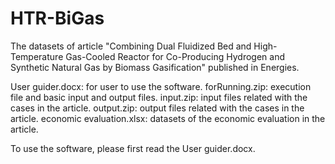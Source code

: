 # HTR-BiGas
The datasets of article "Combining Dual Fluidized Bed and High-Temperature Gas-Cooled Reactor for Co-Producing Hydrogen and Synthetic Natural Gas by Biomass Gasification" published in Energies.

User guider.docx: for user to use the software.
forRunning.zip: execution file and basic input and output files.
input.zip: input files related with the cases in the article.
output.zip: output files related with the cases in the article.
economic evaluation.xlsx: datasets of the economic evaluation in the article.

To use the software, please first read the User guider.docx.

